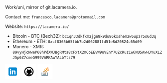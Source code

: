 <!-- assets -->
[1.1]: assets/icons/linkedin-48.png
[2.1]: assets/icons/github-48.png
[3.1]: assets/icons/stackoverflow-48.png
[4.1]: assets/icons/cv.png

<!-- links -->
[1]: https://www.linkedin.com/in/fr9ncis
[2]: https://www.github.com/lacamera
[3]: https://stackoverflow.com/users/12709483/francesco-la-camera?tab=profile
[4]: https://lacamera.io/var/static/lacamera/cv.pdf

Work/uni, mirror of git.lacamera.io.

Contact me: `francesco.lacamera@protonmail.com`

Website: `https://lacamera.io/`

* Bitcoin - BTC (Bech32): `bc1qn33dkfxm2jgn8k9du86kxshem2w5upzr5s6d3q`
* Ethereum - ETH: `0xcf8365b65fbb7b2d062881fd51e8d20824c65d09`
* Monero - XMR: `89vyHjcNweP68hPdXWJBgRMts8cFxtX2mCoEEvW9uVEnY7UZcRuz1w6NUSAwHJYuXLZJ5p6Z7cmeG999VARKAwYALbYtz79`

[![linkedin][1.1]][1]
[![github][2.1]][2]
[![stackoverflow][3.1]][3]
